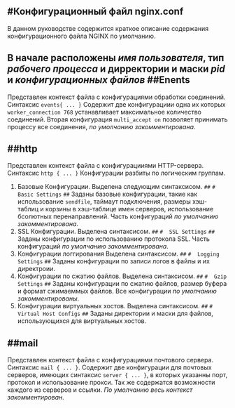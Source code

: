 #Конфигурационный файл nginx.conf
----
В данном руководстве содержится краткое описание содержания конфигурационного файла NGINX по умолчанию.

В начале расположены *имя пользователя*, тип *рабочего процесса* и дирректории  и маски *pid* и *конфигурационных файлов*
##Enents
-----
Представлен контекст файла с конфигурациями обработки соединений. 
Синтаксис `events{ ... }`
Содержит две конфигурациии одна их которых `worker_connection 768` устанавливает  максимальное количество соединений. 
Вторая конфигурация `multi_accept on` позволяет принимать процессу все соединения, *по умолчанию закомментирована*.

##http
----
Представлен контекст файла с конфигурацииями HTTP-сервера.
Синтаксис `http { ... }`
Конфигурации разбиты по логическим группам.
1. Базовые Конфигурации. 
Выделена следующим синтаксисом.
`##`
`#  Basic Settings`
`##`
Заданы базовые конфигурации, такие как использование `sendfile`, таймаут подключения, размеры хэш-таблиц и корзины в хэш-таблице  имен серверов, использование бсолютных перенаправлений.
Часть конфигураций *по умолчанию закомментирована*.
2. SSL Конфигурации. 
Выделена синтаксисом.
`##`
`#  SSL Settings`
`##`
Заданы конфигурации по использованию протокола SSL.
Часть конфигураций *по умолчанию закомментирована*.
3. Конфигурации логгирования
Выделена синтаксисом.
`##`
`#  Logging Settings`
`##`
Заданы конфигурации по записи логов в файлы и их директроии. 
4. Конфигурации по сжатию файлов. 
Выделена синтаксисом.
`##`
`#  Gzip Settings`
`##`
Заданы конфигурации по сжатию файлов, размер буфера и формат сжимаеммых файлов. 
Все конфигурации *по умолчанию закомментированы*.
5. Конфигурации виртуальных хостов. 
Выделена синтаксисом.
`##`
`#  Virtual Host Configs`
`##`
Заданы директории и маски для файлов, использующихся для виртуальных хостов. 

##mail
----
Представлен контекст файла с конфигурациями почтового сервера.
Синтаксис `mail { ... }`. 
Содержит две конфигурации для почтовых серверов, имеющих синтаксис `server { ... }`, в которых указанны порт, протокол и использование прокси. 
Так же содержатся возможности каждого из серверов и ссылки. 
*По умолчанию весь контекст закомментирован*.